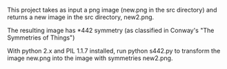 This project takes as input a png image (new.png in the src directory) and returns a new image in the src directory, new2.png.

The resulting image has *442 symmetry (as classified in Conway's "The Symmetries of Things")

With python 2.x and PIL 1.1.7 installed, run python s442.py to transform the image new.png into the image with symmetries new2.png.
